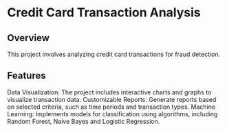 # Credit Card Transaction Analysis

## Overview
This project involves analyzing credit card transactions for fraud detection.

## Features
Data Visualization: The project includes interactive charts and graphs to visualize transaction data.
Customizable Reports: Generate reports based on selected criteria, such as time periods and transaction types.
Machine Learning: Implements models for classification using algorithms, including Random Forest, Naive Bayes and Logistic Regression.
